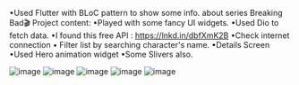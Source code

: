 •Used Flutter with BLoC pattern to show some info. about series Breaking Bad🎬
Project content:
•Played with some fancy UI widgets.
•Used Dio to fetch data.
•I found this free API : https://lnkd.in/dbfXmK2B
•Check internet connection
• Filter list by searching character's name.
•Details Screen
•Used Hero animation widget
•Some Slivers also.

![image](https://user-images.githubusercontent.com/102757629/221552985-c5ccc621-45c7-41af-bb90-c9537e5def66.png)
![image](https://user-images.githubusercontent.com/102757629/221553081-10127fce-3fbb-4cfb-a430-a624520607f9.png)
![image](https://user-images.githubusercontent.com/102757629/221553123-e830c4bd-57dd-4a41-98c6-596aa62136e7.png)
![image](https://user-images.githubusercontent.com/102757629/221553161-b020c77e-2e50-42ea-bca3-3de4ecdfb0b6.png)
![image](https://user-images.githubusercontent.com/102757629/221553211-4d6c9f99-d728-4931-a77a-3a6dd8b99967.png)
